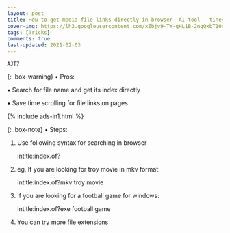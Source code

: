 ```yaml
---
layout: post
title: How to get media file links directly in browser- AI tool - tineye
cover-img: https://lh3.googleusercontent.com/xZbjv9-TW-gHL1B-2nqQxbT10gd3ZQ6ZUuc47FBDW2PrNRLy4UeQj-hUDInmL09Ox_Tue0kQnxwEk6BZ02vUw13wY4gv3KBIanb0YRe6ZJ-7yBOl7izOKSAOA-X3CoPxJmqIQBPkzw=w2400
tags: [Tricks]
comments: true
last-updated: 2021-02-03
---
```


``AJT7``

{: .box-warning}
• Pros:

• Search for file name and get its index directly

• Save time scrolling for file links on pages

{% include ads-in1.html %}

{: .box-note}
• Steps:

1. Use following syntax for searching in browser
    
   intitle:index.of?<file-extension> <your search>

2. eg, If you are looking for troy movie in mkv format:
  
   intitle:index.of?mkv troy movie

3. If you are looking for a football game for windows:
 
   intitle:index.of?exe football game

4. You can try more file extensions 
